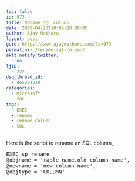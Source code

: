 ```yaml
---
toc: false
id: 973
title: Rename SQL column
date: 2009-04-23T10:06:20+00:00
author: Ajay Matharu
layout: post
guid: https://www.ajaymatharu.com/?p=973
permalink: /rename-sql-column/
aktt_notify_twitter:
  - no
ljID:
  - 222
dsq_thread_id:
  - 465391319
categories:
  - Microsoft
  - SQL
tags:
  - EXEC
  - rename
  - rename column
  - SQL
---
```

Here is the script to rename an SQL column,

<pre name="code" class="sql">EXEC sp_rename
@objname = 'table_name.old_column_name',
@newname = 'new_column_name',
@objtype = 'COLUMN'
</pre>
